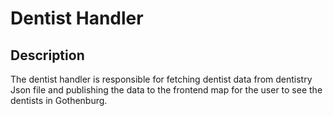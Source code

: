 # Dentist Handler

## Description
The dentist handler is responsible for fetching dentist data from dentistry Json file and publishing the data to the frontend map for the user to see the dentists in Gothenburg.
